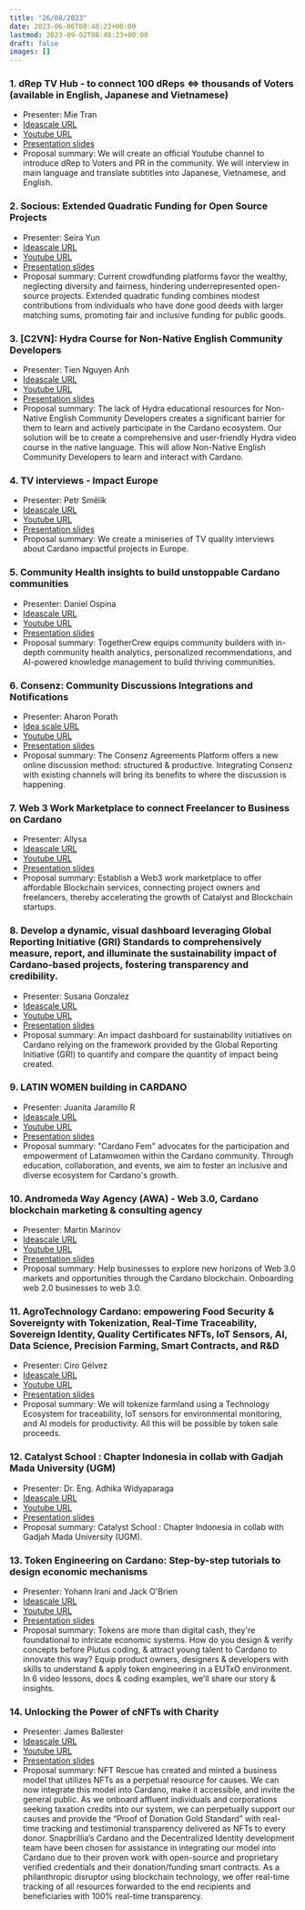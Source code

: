 ```yaml
---
title: "26/08/2023"
date: 2023-06-06T08:48:23+00:00
lastmod: 2023-09-02T08:48:23+00:00
draft: false
images: []
---
```


### 1. dRep TV Hub - to connect 100 dReps <=> thousands of Voters (available in English, Japanese and Vietnamese)

- Presenter: Mie Tran
- [Ideascale URL](https://cardano.ideascale.com/c/idea/104930)
- [Youtube URL](https://youtu.be/ikZM0AIWFZY)
- [Presentation slides](https://docs.google.com/presentation/d/1-TreFCmghFjK0lvWOPf_T_0i06KaPRgC-WofP-by8yc)
- Proposal summary: We will create an official Youtube channel to introduce dRep to Voters and PR in the community. We will interview in main language and translate subtitles into Japanese, Vietnamese, and English.

### 2. Socious: Extended Quadratic Funding for Open Source Projects

- Presenter: Seira Yun
- [Ideascale URL](https://cardano.ideascale.com/c/idea/101983)
- [Youtube URL](https://youtu.be/8gJjxDQbstc)
- [Presentation slides](https://youtu.be/XGgh-SSDr6M)
- Proposal summary: Current crowdfunding platforms favor the wealthy, neglecting diversity and fairness, hindering underrepresented open-source projects. Extended quadratic funding combines modest contributions from individuals who have done good deeds with larger matching sums, promoting fair and inclusive funding for public goods.

### 3. [C2VN]: Hydra Course for Non-Native English Community Developers

- Presenter: Tien Nguyen Anh
- [Ideascale URL](https://cardano.ideascale.com/c/idea/104745)
- [Youtube URL](https://youtu.be/kdXkScXVLR0)
- [Presentation slides](https://docs.google.com/presentation/d/1s50FKk9rA31_LV2Pn8wwPQrlz1hZ61EWlmDOCT_4w48)
- Proposal summary: The lack of Hydra educational resources for Non-Native English Community Developers creates a significant barrier for them to learn and actively participate in the Cardano ecosystem. Our solution will be to create a comprehensive and user-friendly Hydra video course in the native language. This will allow Non-Native English Community Developers to learn and interact with Cardano.

### 4. TV interviews - Impact Europe

- Presenter: Petr Smělík
- [Ideascale URL](https://cardano.ideascale.com/c/idea/101191)
- [Youtube URL](https://youtu.be/J54sbb3C6H8)
- [Presentation slides](https://vimeo.com/844949899)
- Proposal summary: We create a miniseries of TV quality interviews about Cardano impactful projects in Europe.


### 5. Community Health insights to build unstoppable Cardano communities

- Presenter: Daniel Ospina
- [Ideascale URL](https://cardano.ideascale.com/c/idea/101611)
- [Youtube URL](https://youtu.be/_ZOb4EHAfZQ)
- [Presentation slides](https://docs.google.com/presentation/d/1jBgaRBN15Y-JZi689pdW6ZChPxZRI34Xt0BrEkbv_Os)
- Proposal summary: TogetherCrew equips community builders with in-depth community health analytics, personalized recommendations, and AI-powered knowledge management to build thriving communities.


### 6. Consenz: Community Discussions Integrations and Notifications

- Presenter: Aharon Porath
- [Idea scale URL](https://cardano.ideascale.com/c/idea/101117)
- [Youtube URL](https://youtu.be/9-HXzY1zoEI)
- [Presentation slides](https://docs.google.com/presentation/d/1h-odaKwcMTxVsGCtDkPF1DWoyG0mkp5y78L0I6FY3x0)
- Proposal summary: The Consenz Agreements Platform offers a new online discussion method: structured & productive. Integrating Consenz with existing channels will bring its benefits to where the discussion is happening.

### 7. Web 3 Work Marketplace to connect Freelancer to Business on Cardano

- Presenter: Allysa
- [Ideascale URL](https://cardano.ideascale.com/c/idea/103667)
- [Youtube URL](https://youtu.be/jQKI7AGagto)
- [Presentation slides](https://drive.google.com/drive/folders/1Nm8c271VWoRgj0sToGGl8zeVHrv-wVht)
- Proposal summary: Establish a Web3 work marketplace to offer affordable Blockchain services, connecting project owners and freelancers, thereby accelerating the growth of Catalyst and Blockchain startups.


### 8. Develop a dynamic, visual dashboard leveraging Global Reporting Initiative (GRI) Standards to comprehensively measure, report, and illuminate the sustainability impact of Cardano-based projects, fostering transparency and credibility.

- Presenter: Susana Gonzalez
- [Ideascale URL](https://cardano.ideascale.com/c/idea/106116)
- [Youtube URL](https://youtu.be/HkqmgirZ1TA)
- [Presentation slides](https://www.canva.com/design/DAFq1yKRoec/zapXVE5ZBDTAiWfnDnkv3Q/view)
- Proposal summary: An impact dashboard for sustainability initiatives on Cardano relying on the framework provided by the Global Reporting Initiative (GRI) to quantify and compare the quantity of impact being created.

### 9. LATIN WOMEN building in CARDANO

- Presenter: Juanita Jaramillo R
- [Ideascale URL](https://cardano.ideascale.com/c/idea/104245)
- [Youtube URL](https://youtu.be/k8HwDt_YtRw)
- [Presentation slides](https://www.canva.com/design/DAFqswF3mDU/zxrOb_uXmf8PUUe3ED2x9w)
- Proposal summary: "Cardano Fem" advocates for the participation and empowerment of Latamwomen within the Cardano community. Through education, collaboration, and events, we aim to foster an inclusive and diverse ecosystem for Cardano's growth.

### 10. Andromeda Way Agency (AWA) - Web 3.0, Cardano blockchain marketing & consulting agency

- Presenter: Martin Marinov
- [Ideascale URL](https://cardano.ideascale.com/c/idea/106317)
- [Youtube URL](https://youtu.be/Rjz3MOB2H9U)
- [Presentation slides](https://docs.google.com/presentation/d/1j1kgIbgRupV3ovBFtSMS6mUBIq1CCtcJ)
- Proposal summary: Help businesses to explore new horizons of Web 3.0 markets and opportunities through the Cardano blockchain. Onboarding web 2.0 businesses to web 3.0.

### 11. AgroTechnology Cardano: empowering Food Security & Sovereignty with Tokenization, Real-Time Traceability, Sovereign Identity, Quality Certificates NFTs, IoT Sensors, AI, Data Science, Precision Farming, Smart Contracts, and R&D

- Presenter: Ciro Gélvez
- [Ideascale URL](https://cardano.ideascale.com/c/idea/107303)
- [Youtube URL](https://youtu.be/TEwXL6KY6QU)
- [Presentation slides](https://drive.google.com/file/d/1gG1IFn9ilZE8c6JCOtT-vzAeItBU6b-J)
- Proposal summary: We will tokenize farmland using a Technology Ecosystem for traceability, IoT sensors for environmental monitoring, and AI models for productivity. All this will be possible by token sale proceeds.

### 12. Catalyst School : Chapter Indonesia in collab with Gadjah Mada University (UGM)

- Presenter: Dr. Eng. Adhika Widyaparaga
- [Ideascale URL](https://cardano.ideascale.com/c/idea/100210)
- [Youtube URL](https://youtu.be/hkiFl63Zz1g)
- [Presentation slides](https://docs.google.com/presentation/d/1ukmEWy5QyAwQtleG-xLHZu-Bq35bbRXXw2cy5qejQCs)
- Proposal summary: Catalyst School : Chapter Indonesia in collab with Gadjah Mada University (UGM).

### 13. Token Engineering on Cardano: Step-by-step tutorials to design economic mechanisms

- Presenter: Yohann Irani and Jack O'Brien
- [Ideascale URL](https://cardano.ideascale.com/c/idea/107143)
- [Youtube URL](https://youtu.be/A9qglNHsipQ)
- [Presentation slides](https://www.figma.com/proto/CzE5GCloAWCP2PrmXnRkb2/TE_catalystProposal_2023?type=design&node-id=1-8&t=6P5m0UTgoFDtEa2k-1&scaling=contain&page-id=0%3A1&starting-point-node-id=1%3A8&mode=design)
- Proposal summary: Tokens are more than digital cash, they're foundational to intricate economic systems. How do you design & verify concepts before Plutus coding, & attract young talent to Cardano to innovate this way? Equip product owners, designers & developers with skills to understand & apply token engineering in a EUTxO environment. In 6 video lessons, docs & coding examples, we'll share our story & insights.

### 14. Unlocking the Power of cNFTs with Charity

- Presenter: James Ballester
- [Ideascale URL](https://cardano.ideascale.com/c/idea/102764)
- [Youtube URL](https://youtu.be/mQuiP7hdxto)
- [Presentation slides](https://docs.google.com/presentation/d/1bIh_LcEqOxcoPq3ltdYG61Fbb2BVQ0eeXW3bkyANR5k)
- Proposal summary: NFT Rescue has created and minted a business model that utilizes NFTs as a perpetual resource for causes. We can now integrate this model into Cardano, make it accessible, and invite the general public. As we onboard affluent individuals and corporations seeking taxation credits into our system, we can perpetually support our causes and provide the “Proof of Donation Gold Standard” with real-time tracking and testimonial transparency delivered as NFTs to every donor. Snapbrillia’s Cardano and the Decentralized Identity development team have been chosen for assistance in integrating our model into Cardano due to their proven work with open-source and proprietary verified credentials and their donation/funding smart contracts. As a philanthropic disruptor using blockchain technology, we offer real-time tracking of all resources forwarded to the end recipients and beneficiaries with 100% real-time transparency.